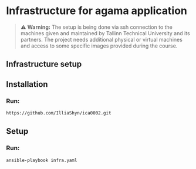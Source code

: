 # Infrastructure for agama application
> ⚠ **Warning:** The setup is being done via ssh connection to the machines given and maintained by Tallinn Technical University and its partners. The project needs additional physical or virtual machines and access to some specific images provided during the course.

## Infrastructure setup
## Installation
### Run:
```bash
https://github.com/IlliaShyn/ica0002.git
```

## Setup
### Run: 
```bash
ansible-playbook infra.yaml
```
